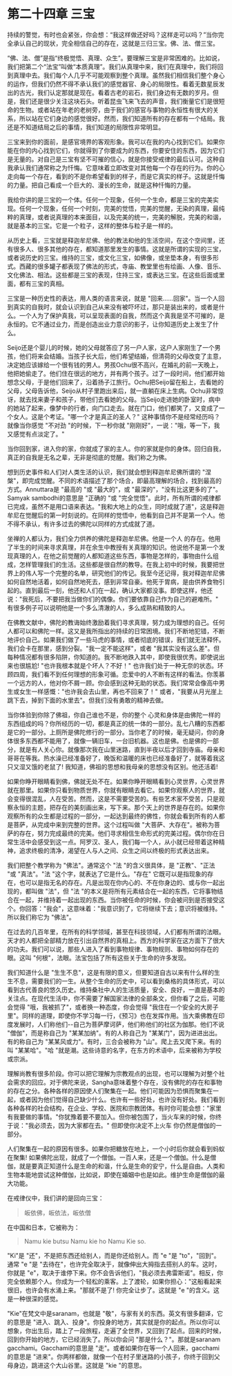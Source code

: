 # 第二十四章 三宝

持续的警觉，有时也会紧张，你会想：“我这样做还好吗？这样走可以吗？”当你完全承认自己的现状，完全相信自己的存在，这就是三归三宝。佛、法、僧三宝。

“佛、法、僧”是指“终极觉悟、真理、众生”。要理解三宝是非常困难的。比如说，我们把第二个“法宝”叫做“本质真理”。我们从真理中来，我们在真理中，我们将回到真理中去。我们每个人几乎不可能观察到整个真理。虽然我们相信我们整个身心的运作，但我们仍然不得不承认我们的感觉器官、身心的局限性。看着无数星辰发出的古光，我们认定那就是现在。看着古老的岩石，我们身边有无数的岁月。但是，我们还是很少关注这块石头。听着昆虫飞来飞去的声音，我们衡量它们是很短命的生物。或者站在年老的老树旁，由于我们的感官与事物的永恒性有很大的关系，所以站在它们身边的感觉很好。然而，我们知道所有的存在都有一个结局。我还是不知道结局之后的事情，我们知道的局限性非常明显。

三宝来到你的面前，是感官境界的客观形象。我可以在我的内心找到它们。如果你能在你的内心找到它们，你就得到了你要成为的东西，你要安住的东西，因为它们是无量的。对自己是三宝有坚不可摧的信心，就是你接受戒律的最后认可。这种自我承认我们通常称之为忏悔。它意味着立即改变对其他每一个存在的行为。你的心走向每一个存在，看到的不是你希望看到的样子，而是它真实的样子。这就是忏悔的力量。把自己看成一个巨大的、漫长的生命，就是这种忏悔的力量。

我给你讲的是三宝的一个体。任何一个现象，任何一个生命，都是三宝的完美实现。任何一个现象，任何一个时刻，完美的觉悟，完美的觉醒，无染的真理，最纯粹的真理，或者说真理的本来面目，以及完美的统一，完美的解脱，完美的和谐，就是基本的三宝。它是一个粒子，这样的整体与粒子是一样的。

从历史上看，三宝就是释迦牟尼佛、他的教法和他的生活空间，在这个空间里，还有很多人、很多其他的存在，都知道那里发生的事情。这就是所谓的实现的三宝，或者说历史的三宝。维持的三宝，或文化三宝，如佛像，或坐垫本身，有很多形式。西藏的很多罐子都表现了佛法的形式，寺庙、教堂里也有绘画、人像、音乐、文化佛法、相法。这些都是三宝的表现，住持三宝，或表达三宝。在这些后面或里面，都有三宝的真相。

三宝是一种历史性的表达，用人类的语言来说，就是 "回来......回家"。当一个人回到真实的自我时，就会认识到自己从来没有被吓坏过，那只是装出来的，或者是什么。一个人为了保护真我，可以呈现表面的自我，然而这个真我是坚不可摧的，是永恒的。它不通过业力，而是创造出业力意识的影子，让你知道历史上发生了什么。

Seijo还是个婴儿的时候，她的父母就答应了另一户人家，这户人家刚生了一个男孩，他们将来会结婚。当孩子长大后，他们希望结婚，但清荷的父母改变了主意，决定她应该嫁给一个很有钱的男人。男孩Ochu很不高兴，在婚礼的前一天晚上，他把她偷走了。他们住在很远的地方，并有两个孩子。过了一段时间，他们都开始想念父母，于是他们回来了，沿着扬子江旅行。Ochu把Seijo留在船上，去看她的父母，父母告诉他，Seijo从村子里跑出来后，就一直躺在床上生病。Ochu非常惊讶，就去找来妻子和孩子，带他们去看她的父母。当Seijo走进她的卧室时，病中的她站了起来，像梦中的行者，向门口走去。就在门口，他们都笑了，又变成了一个女人。这是个考证。"哪一个才是真正的圣人？" 这种事情你不是经常经历吗？就像当你感觉 "不对劲 "的时候，下一秒你就 "刚刚好"，一说："哦，等一下，我又感觉有点淡定了。"

当你回到家，进入你的家，你就成了家的主人。你的家就是你的身体。回归自我，真正的自我是无名之辈，无非是彻底的觉醒。我们称之为佛。

想到历史事件和人们对人类生活的认识，我们就会想到释迦牟尼佛所谓的 "涅槃"，即完成觉醒。不同的术语描述了那个场合，即最高理解的场合，找到最高的方式。Annuttara是 "最高的 "或 "最大的"，或 "最深的"，"没有比这更多的了"。Samyak sambodhi的意思是 "正确的 "或 "完全觉悟"。此时，所有所谓的戒律都已完成，虽然不是用口语来表达。"我和大地上的众生，同时成就了道"，这是释迦牟尼在觉醒后的第一时刻说的。在同样的觉悟中，他看到自己并不是第一个人。他不得不承认，有许多过去的佛陀以同样的方式成就了道。

坐禅的人都认为，我们全力供养的佛陀是释迦牟尼佛。他是一个人 的存在。他用了半生的时间来寻求真理，并在余生中教授有关真理的知识。他说他不是第一个发现真理的人，在他之前觉醒的人都知道这些东西，事物是怎样的，事物由什么组成，怎样管理我们的生活。这些都是很自然的教导。在我上初中的时候，我要把世界上的伟人写一个完整的名单，研究他们的传记。我至今还记得，我对释迦牟尼佛如何自然地活着，如何自然地死去，感到非常自豪。他死于胃病，是由供养食物引起的。直到最后一刻，他还和人们在一起，确认大家都没事。即使这样，他还说："我死后，不要把我当做你们的偶像。你们要依靠自己作为自己的避难所。" 有很多例子可以说明他是一个多么清澈的人，多么成熟和精致的人。

在佛教文献中，佛陀的教诲始终激励着我们寻求真理，努力成为理想的自己。任何人都可以和佛陀一样。这又是我所指出的持续的日常困境。我们不断地犯错，不断地评价自己。如果我们做了一些马虎的事情，或者彻底的错误，我们就无法释怀。我们会卡在那里，感到分裂。"我一定不能这样"，或者 "我其实没有这么差"。但每种情况都有很多陷阱，你知道的。我不断地跌入其中，即使我很优秀。即使说出来也很尴尬! "也许我根本就是个坏人？不好！" 也许我们处于一种无奈的状态。环顾四周，我们看不到任何理想的形象可循。恋爱中的人不断有这样的看法。你羡慕一个远方的人，他对你不屑一顾。你会感到这种无助的状态。我们常常会像高中男生或女生一样感慨："也许我会去山里，再也不回来了！" 或者，"我要从月光崖上跳下去，掉到下面的水里去"。但我们没有勇敢的精神去做。

当你体验到你除了佛祖，你自己谁也不是，你的整个 心灵和身体是由佛陀一样的东西组成的吗？你所经历的一切，都是真正的统一体的一部分。乱七八糟的东西都是它的一部分。上厕所是佛陀修行的一部分。当你老了的时候，毫无疑问，你的身体很多东西都不能用了，就像一辆旧车，一台旧机器。这也是佛。也是佛的一部分，就是有人关心你。就像那次我在山里迷路，直到半夜以后才回到寺庙。母亲和哥哥在等我。热水澡已经准备好了，晚饭和温暖的床也已经准备好了，就等着我这只又湿又饿的老鼠了! 我知道，佛祖的思想和我母亲的思想没有区别。他还活着!

如果你睁开眼睛看到佛，佛就无处不在。如果你睁开眼睛看到心灵世界，心灵世界就在那里。如果你只看到物质世界，你就有眼睛去看它。如果你观察人的世界，就会变得很混乱，人在受苦。然而，这是不需要受苦的。有些艺术家不受苦，只是观察永恒的主题，把存在的美刻画出来，写下来。那个天上的世界是存在的。如果你观察所有的众生都是过程的一部分，一起达到最终的佛性，你就会看到所有的人都是菩萨，从完成中来到完整的世界。这个过程叫做 "大菩萨、大存在"。被称为菩萨的存在，努力完成最终的完美。他们寻求相信生命形式的完美过程。偶尔你在日常生活中会感受到这一点。阿罗汉、圣人，我们每一个人，从小就已经带着这种精神，追求终极的清净，渴望在人与人之间、众生之间以终极的形式表达出来。

我们把整个教学称为 "佛法"。通常这个 "法 "的含义很具体，是 "正教"、"正法 "或 "真法"。"法 "这个字，就表达了它是什么。"存在" 它既可以是指现象的存在，也可以是指无名的存在。凡是出现在你内心的、不在你身边的、或与你一起出现的，都叫做 "法"，但 "法 "的本义是将所有元素结合在一起的东西，它将事物结合在一起，并维持着一起出现的东西。当你被任命的时候，你会被问到是否接受这个。你回答："我会"，这意味着："我意识到了，它将继续下去；意识将被维持。" 所以我们称它为 "佛法"。

在过去的几百年里，在所有的科学领域，甚至在科技领域，人们都有所谓的法眼。天才的人都把全部精力放在引出自然界的真相上。西方的科学家在这方面下了很大的功夫。我们可以说，那些人进入了看到事物规律、事物规则、事物如何存在的眼。这叫 "何根"，法眼。法宝包括了所有这些关于生命的许多发现。

我们知道什么是 "生生不息"，这是有限的意义，但要知道自古以来有什么样的生生不息，需要我们的一生。从整个生命的历史中，可以看到桑格的具体形式，可以看到古代善良的悠久历史。维持桑社中人的生活质量，安全、良好，一直是基本的关注点。在现代生活中，你不需要了解国家法律的全部条文，但你看了之后，可能会觉得 "哦，我被抓了"，或者换一种态度，你会觉得 "我住在一个安全的大房子里"。同样的道理，即使你不学习每一行，《预习》也在发挥作用。当大乘佛教在印度发展时，人们称他们--自己为菩萨摩诃萨，他们称他们的社区为伽那。他们不说 "僧伽"，而是称自己为 "某某加纳"。有的人称自己为 "某某门"，因为进进出出。有的称自己为 "某某风或力"。有时，三合会被称为 "山"。爬上去又爬下来。有的叫 "某某哈"。"哈 "就是潮。这些诗意的名字，在东方的术语中，后来被称为学校或宗派。

理解尚教有很多阶段。你可以把它理解为宗教观点的出现，也可以理解为对整个社会需求的回应。对于佛陀来说，Sangha意味着整个存在，没有佛陀的存在和事物的存在之分。各种各样的原因使人们聚集在一起。他们可能因为恐惧而聚集在一起，或者因为他们觉得自己缺少什么。也许有一些好处，也许没有好处。我们看到各种各样的社会结构，在企业、学校、医院和宗教团体。有时你可能会想："家里有我要做的事情。"你犹豫着要不要加入。但你被包围了，当火车来的时候，你终于说："我必须去，因为大家都在去。" 但即使你决定不上火车 你仍然是僧伽的一部分。

人们聚集在一起的原因有很多。如果你把糖放在地上，一个小时后你就会看到蚂蚁在聚集! 如果佛陀出现，就成了一个僧伽。一百人来，还是一个僧伽。什么是僧伽，就是要真正知道什么是生命的和谐，什么是生命的安宁，什么是自由。人类和生物本能地尝试这种僧伽，比如说，即使在婚姻中也是如此。维护生命是僧伽的最大功能。

在戒律仪中，我们讲的是回向三宝：
> 皈依佛，皈依法，皈依僧

在中国和日本，它被称为：
> Namu kie butsu Namu kie ho Namu Kie so.

"Ki"是 "还"，不是把东西还给别人，而是你还给别人。而 "e "是 "to"，"回到"。通常 "e "是 "去待在"，也许完全取决于，就像伸出大拇指去搭别人的车。这时，你就是 "e"，取决于谁停下来。你不会告诉他们，"我必须去弗雷斯诺"。相反，你完全依赖那个人。你成为一个轻松的乘客。上了渡轮，如果你担心："这船看起来很旧，也许会有水涌上来。"那就不是了! 你完全让步了。这就是 "e "的含义。这是一种很深的感觉。

"Kie"在梵文中是saranam，也就是 "敬"，与家有关的东西。英文有很多翻译，它的意思是 "进入、跳入、投身"。你投身的地方，其实就是你的起点。所以你可以想象，你出生后，踏上了一段旅程，走遍了全世界，又回到了起点。回来的时候，回到你开始的地方，它已经消失了。所以你会问 "那是什么？"。那就是saranam gacchami。Gacchami的意思是 "走"。或者如果你在等一个人回来，gacchami的意思是 "进来"。你两样都做，就像一个在村子里迷路的小孩子，你终于回到父母身边，跳进这个大山谷里。这就是 "kie "的意思。
